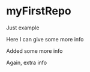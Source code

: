 # myFirstRepo
Just example

Here I can give some more info

Added some more info

Again, extra info
